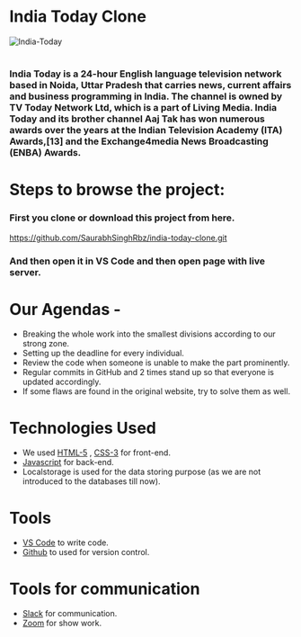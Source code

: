 # India Today Clone


![India-Today](https://user-images.githubusercontent.com/90378786/181925792-c2ce7e35-ceca-4325-b4c9-f242c40fa49f.jpg)
#



### India Today is a 24-hour English language television network based in Noida, Uttar Pradesh that carries news, current affairs and business programming in India. The channel is owned by TV Today Network Ltd, which is a part of Living Media. India Today and its brother channel Aaj Tak has won numerous awards over the years at the Indian Television Academy (ITA) Awards,[13] and the Exchange4media News Broadcasting (ENBA) Awards.
#
# Steps to browse the project:

### First you clone or download this project from here.

https://github.com/SaurabhSinghRbz/india-today-clone.git

### And then open it in VS Code and then open page with live server.




# Our Agendas - 
* Breaking the whole work into the smallest divisions according to our strong zone.
* Setting up the deadline for every individual.
* Review the code when someone is unable to make the part prominently.
* Regular commits in GitHub and 2 times stand up so that everyone is updated accordingly.
* If some flaws are found in the original website, try to solve them as well.


# Technologies Used

- We used  [HTML-5](https://www.w3schools.com/html/) ,  [CSS-3](https://www.w3schools.com/css/default.asp) for front-end.
- [Javascript](https://www.w3schools.com/js/default.asp) for back-end.
- Localstorage is used for the data storing purpose (as we are not introduced to the databases till now).

# Tools

-  [VS Code](https://code.visualstudio.com/download) to write code.
-  [Github](https://github.com/shivam-singh-au17) to used for version control.

# Tools for communication

-  [Slack](https://slack.com/intl/en-in/) for communication.
-  [Zoom](https://zoom.us/) for show work.
